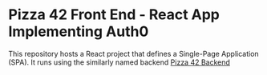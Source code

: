 # Pizza 42 Front End - React App Implementing Auth0

This repository hosts a React project that defines a Single-Page Application (SPA). It runs using the similarly named backend [Pizza 42 Backend](https://github.com/kinamod/pizzaForty2-backend)
